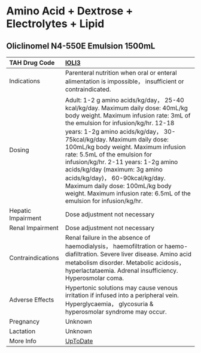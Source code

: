 # Amino Acid + Dextrose + Electrolytes + Lipid

## Oliclinomel N4-550E Emulsion 1500mL

| TAH Drug Code      | [IOLI3](https://www.tahsda.org.tw/drugs/hissearch.php?drug_code=IOLI3)                                                                                                                                                                                                                                                                                                                                                                                                                                                               |
|:-------------------|:-------------------------------------------------------------------------------------------------------------------------------------------------------------------------------------------------------------------------------------------------------------------------------------------------------------------------------------------------------------------------------------------------------------------------------------------------------------------------------------------------------------------------------------|
| Indications        | Parenteral nutrition when oral or enteral alimentation is impossible， insufficient or contraindicated.                                                                                                                                                                                                                                                                                                                                                                                                                              |
| Dosing             | Adult: 1-2 g amino acids/kg/day， 25-40 kcal/kg/day. Maximum daily dose: 40mL/kg body weight. Maximum infusion rate: 3mL of the emulsion for infusion/kg/hr. 12-18 years: 1-2g amino acids/kg/day， 30-75kcal/kg/day. Maximum daily dose: 100mL/kg body weight. Maximum infusion rate: 5.5mL of the emulsion for infusion/kg/hr. 2-11 years: 1-2g amino acids/kg/day (maximum: 3g amino acids/kg/day)， 60-90kcal/kg/day. Maximum daily dose: 100mL/kg body weight. Maximum infusion rate: 6.5mL of the emulsion for infusion/kg/hr. |
| Hepatic Impairment | Dose adjustment not necessary                                                                                                                                                                                                                                                                                                                                                                                                                                                                                                        |
| Renal Impairment   | Dose adjustment not necessary                                                                                                                                                                                                                                                                                                                                                                                                                                                                                                        |
| Contraindications  | Renal failure in the absence of haemodialysis， haemofiltration or haemo-diafiltration. Severe liver disease. Amino acid metabolism disorder. Metabolic acidosis， hyperlactataemia. Adrenal insufficiency. Hyperosmolar coma.                                                                                                                                                                                                                                                                                                       |
| Adverse Effects    | Hypertonic solutions may cause venous irritation if infused into a peripheral vein. Hyperglycaemia， glycosuria & hyperosmolar syndrome may occur.                                                                                                                                                                                                                                                                                                                                                                                   |
| Pregnancy          | Unknown                                                                                                                                                                                                                                                                                                                                                                                                                                                                                                                              |
| Lactation          | Unknown                                                                                                                                                                                                                                                                                                                                                                                                                                                                                                                              |
| More Info          | [UpToDate](https://www.uptodate.com/contents/amino-acid-and-dextrose-and-electrolytes-and-lipid-drug-information)                                                                                                                                                                                                                                                                                                                                                                                                                    |

